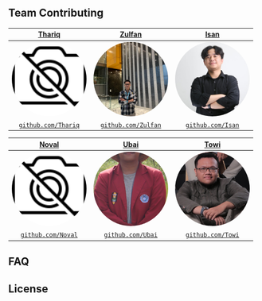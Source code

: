 ## Team Contributing

|                                                            <a href="#" target="_blank">**Thariq**</a>                                                            |                                                            <a href="#" target="_blank">**Zulfan**</a>                                                            |                                                           <a href="#" target="_blank">**Isan**</a>                                                           |
| :--------------------------------------------------------------------------------------------------------------------------------------------------------------: | :--------------------------------------------------------------------------------------------------------------------------------------------------------------: | :----------------------------------------------------------------------------------------------------------------------------------------------------------: |
| <img src="https://github.com/Bayyeee/CP1/blob/master/Team/no_foto.png" alt="Thariq" style="border-radius: 50%; width: 150px; height: 150px; object-fit: cover;"> | <img src="https://github.com/Bayyeee/CP1/blob/master/Team/zulfan.jpeg" alt="Zulfan" style="border-radius: 50%; width: 150px; height: 150px; object-fit: cover;"> | <img src="https://github.com/Bayyeee/CP1/blob/master/Team/isan.jpeg" alt="Isan" style="border-radius: 50%; width: 150px; height: 150px; object-fit: cover;"> |
|                                                       <a href="#" target="_blank">`github.com/Thariq`</a>                                                        |                                                       <a href="#" target="_blank">`github.com/Zulfan`</a>                                                        |                                          <a href="https://github.com/Freinz" target="_blank">`github.com/Isan`</a>                                           |

|                                                            <a href="#" target="_blank">**Noval**</a>                                                            |                                                          <a href="#" target="_blank">**Ubai**</a>                                                           |                                                          <a href="#" target="_blank">**Towi**</a>                                                           |
| :-------------------------------------------------------------------------------------------------------------------------------------------------------------: | :---------------------------------------------------------------------------------------------------------------------------------------------------------: | :---------------------------------------------------------------------------------------------------------------------------------------------------------: |
| <img src="https://github.com/Bayyeee/CP1/blob/master/Team/no_foto.png" alt="Noval" style="border-radius: 50%; width: 150px; height: 150px; object-fit: cover;"> | <img src="https://github.com/Bayyeee/CP1/blob/master/Team/ubai.png" alt="Ubai" style="border-radius: 50%; width: 150px; height: 150px; object-fit: cover;"> | <img src="https://github.com/Bayyeee/CP1/blob/master/Team/towi.jpg" alt="Towi" style="border-radius: 50%; width: 150px; height: 150px; object-fit: cover;"> |
|                                          <a href="https://github.com/Noval0857" target="_blank">`github.com/Noval`</a>                                          |                                         <a href="https://github.com/Bayyeee" target="_blank">`github.com/Ubai`</a>                                          |                                         <a href="https://github.com/caynine9" target="_blank">`github.com/Towi`</a>                                         |

## FAQ

## License
